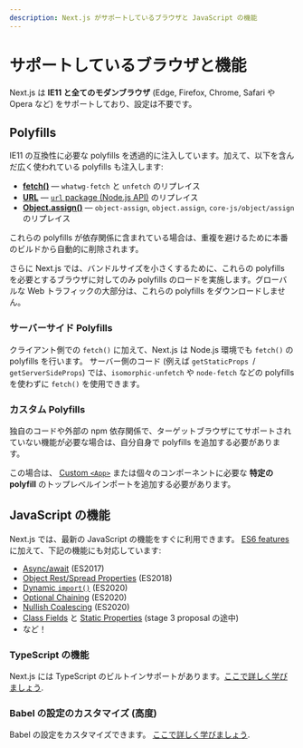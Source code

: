 ```yaml
---
description: Next.js がサポートしているブラウザと JavaScript の機能
---
```


# サポートしているブラウザと機能

Next.js は **IE11 と全てのモダンブラウザ** (Edge, Firefox, Chrome, Safari や Opera など) をサポートしており、設定は不要です。

## Polyfills

IE11 の互換性に必要な polyfills を透過的に注入しています。加えて、以下を含んだ広く使われている polyfills も注入します:

- [**fetch()**](https://developer.mozilla.org/ja/docs/Web/API/Fetch_API) — `whatwg-fetch` と `unfetch` のリプレイス
- [**URL**](https://developer.mozilla.org/ja/docs/Web/API/URL) — [`url` package (Node.js API)](https://nodejs.org/api/url.html) のリプレイス
- [**Object.assign()**](https://developer.mozilla.org/ja/docs/Web/JavaScript/Reference/Global_Objects/Object/assign) — `object-assign`, `object.assign`, `core-js/object/assign` のリプレイス

これらの polyfills が依存関係に含まれている場合は、重複を避けるために本番のビルドから自動的に削除されます。

さらに Next.js では、バンドルサイズを小さくするために、これらの polyfills を必要とするブラウザに対してのみ polyfills のロードを実施します。グローバルな Web トラフィックの大部分は、これらの polyfills をダウンロードしません。

### サーバーサイド Polyfills

クライアント側での `fetch()` に加えて、Next.js は Node.js 環境でも `fetch()` の polyfills を行います。 サーバー側のコード (例えば `getStaticProps `/ ` getServerSideProps`) では、`isomorphic-unfetch` や `node-fetch` などの polyfills を使わずに `fetch()` を使用できます。

### カスタム Polyfills

独自のコードや外部の npm 依存関係で、ターゲットブラウザにてサポートされていない機能が必要な場合は、自分自身で polyfills を追加する必要があります。

この場合は、 [Custom `<App>`](/docs/advanced-features/custom-app.md) または個々のコンポーネントに必要な **特定の polyfill** のトップレベルインポートを追加する必要があります。

## JavaScript の機能

Next.js では、最新の JavaScript の機能をすぐに利用できます。 [ES6 features](https://github.com/lukehoban/es6features)に加えて、下記の機能にも対応しています:

- [Async/await](https://github.com/tc39/ecmascript-asyncawait) (ES2017)
- [Object Rest/Spread Properties](https://github.com/tc39/proposal-object-rest-spread) (ES2018)
- [Dynamic `import()`](https://github.com/tc39/proposal-dynamic-import) (ES2020)
- [Optional Chaining](https://github.com/tc39/proposal-optional-chaining) (ES2020)
- [Nullish Coalescing](https://github.com/tc39/proposal-nullish-coalescing) (ES2020)
- [Class Fields](https://github.com/tc39/proposal-class-fields) と [Static Properties](https://github.com/tc39/proposal-static-class-features) (stage 3 proposal の途中)
- など！

### TypeScript の機能

Next.js には TypeScript のビルトインサポートがあります。[ここで詳しく学びましょう](/docs/basic-features/typescript.md).

### Babel の設定のカスタマイズ (高度)

Babel の設定をカスタマイズできます。 [ここで詳しく学びましょう](/docs/advanced-features/customizing-babel-config.md).

